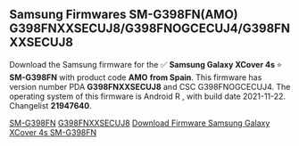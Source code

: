 <h2>Samsung Firmwares SM-G398FN(AMO) G398FNXXSECUJ8/G398FNOGCECUJ4/G398FNXXSECUJ8</h2>
Download the Samsung firmware for the ✅ <strong>Samsung Galaxy XCover 4s </strong> ⭐ <strong>SM-G398FN</strong> with product code <strong>AMO</strong> <strong> from Spain</strong>. This firmware has version number PDA <strong>G398FNXXSECUJ8</strong> and CSC G398FNOGCECUJ4. The operating system of this firmware is Android R , with build date 2021-11-22. Changelist <strong>21947640</strong>.


[SM-G398FN](https://samfirm.shop/samsung/model/SM-G398FN)
[G398FNXXSECUJ8](https://samfirm.shop/samsung/pda/G398FNXXSECUJ8)
[Download Firmware Samsung Galaxy XCover 4s SM-G398FN](https://samfirm.shop/samsung/firmware/476424)
